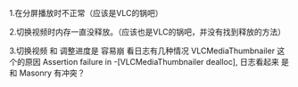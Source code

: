 1.在分屏播放时不正常（应该是VLC的锅吧）

2.切换视频时内存一直没释放。（应该也是VLC的锅吧，并没有找到释放的方法）

3.切换视频 和 调整进度是 容易崩 看日志有几种情况
VLCMediaThumbnailer 这个的原因   Assertion failure in -[VLCMediaThumbnailer dealloc],
日志看起来 是和 Masonry 有冲突？


